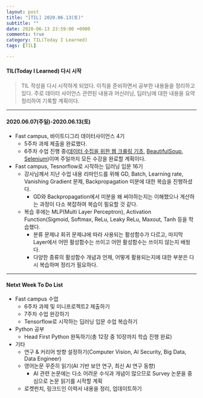 ```yaml
---
layout: post
title: "[TIL] 2020.06.13(토)"
subtitle: ""
date: 2020-06-13 23:59:00 +0900
comments: true
category: TIL(Today I Learned)
tags: [TIL]

---
```


#### TIL(Today I Learned) 다시 시작

> TIL 작성을 다시 시작하게 되었다. 이직을 준비하면서 공부한 내용들을 정리하고 있다. 주로 데이터 사이언스 관련된 내용과 머신러닝, 딥러닝에 대한 내용을 요약 정리하여 기록할 계획이다. 

---

#### 2020.06.07(주일)-2020.06.13(토)
  - Fast campus, 바이트디그리 데이터사이언스 4기
    - 5주차 과제 제출을 완료했다. 
    - 6주차 수업 진행 중([데이터 수집을 위한 웹 크롤링 기초](https://github.com/choidslab/bytedegree-datascience/blob/master/Python%20Basics/6%EC%A3%BC%EC%B0%A8%20-%20%EB%8D%B0%EC%9D%B4%ED%84%B0%20%EC%88%98%EC%A7%91(Web%20Crawling).ipynb), [BeautifulSoup](https://github.com/choidslab/bytedegree-datascience/blob/master/Python%20Basics/6%EC%A3%BC%EC%B0%A8%20-%20%EB%8D%B0%EC%9D%B4%ED%84%B0%20%EC%88%98%EC%A7%91(BeautifulSoup4).ipynb), [Selenium](https://github.com/choidslab/bytedegree-datascience/blob/master/Python%20Basics/6%EC%A3%BC%EC%B0%A8%20-%20Selenium%20%EB%AA%A8%EB%93%88%20%ED%99%9C%EC%9A%A9.ipynb))이며 주일까지 모든 수강을 완료할 계획이다.
  - Fast campus, Tesnorflow로 시작하는 딥러닝 입문 16기
    - 강사님께서 지난 수업 내용 리마인드를 위해 GD, Batch, Learning rate, Vanishing Gradient 문제, Backpropagation 미분에 대한 복습을 진행하셨다.
      - GD와 Backpropagation에서 미분을 왜 써야하는지는 이해했으나 계산하는 과정이 다소 복잡하여 복습이 필요할 것 같다.
    - 복습 후에는 MLP(Multi Layer Perceptron), Activation Function(Sigmoid, Softmax, ReLu, Leaky ReLu, Maxout, Tanh 등을 학습했다.
      - 분류 문제냐 회귀 문제냐에 따라 사용되는 활성함수가 다르고, 마지막 Layer에서 어떤 활성함수는 쓰이고 어떤 활성함수는 쓰이지 않는지 배웠다.
      - 다양한 종류의 활성함수 개념과 언제, 어떻게 활용되는지에 대한 부분은 다시 복습하며 정리가 필요하다.

---

#### Netxt Week To Do List
  - Fast campus 수업
    - 6주차 과제 및 미니프로젝트2 제출하기
    - 7주차 수업 완강하기
    - Tensorflow로 시작하는 딥러닝 입문 수업 복습하기
  - Python 공부
    - Head First Python 완독하기(총 12장 중 10장까지 학습 진행 완료)
  - 기타
    - 연구 & 커리어 방향 설정하기(Computer Vision, AI Security, Big Data, Data Engineer)
    - 영어논문 꾸준히 읽기(AI 기반 보안 연구, 최신 AI 연구 동향)
      - AI 관련 논문에는 다소 어려운 수식과 개념이 많으므로 Survey 논문을 중심으로 논문 읽기를 시작할 계획
    - 로켓펀치, 링크드인 이력서 내용을 정리, 업데이트하기
  